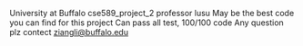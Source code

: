 University at Buffalo
cse589_project_2
professor lusu
May be the best code you can find for this project
Can pass all test, 100/100 code
Any question plz contect ziangli@buffalo.edu 
